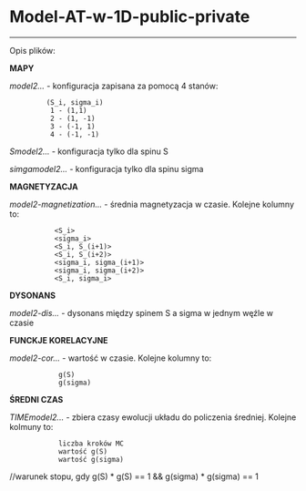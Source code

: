 # Model-AT-w-1D-public-private

_________________________________________________________________

Opis plików:

<b>MAPY</b>

<i>model2...</i> - konfiguracja zapisana za pomocą 4 stanów:

             (S_i, sigma_i)
              1 - (1,1)
              2 - (1, -1)
              3 - (-1, 1)
              4 - (-1, -1)
              
<i>Smodel2...</i> - konfiguracja tylko dla spinu S

<i>simgamodel2...</i> - konfiguracja tylko dla spinu sigma

<b>MAGNETYZACJA</b>

<i>model2-magnetization...</i> - średnia magnetyzacja w czasie. Kolejne kolumny to:

               <S_i>
               <sigma_i>
               <S_i, S_(i+1)>
               <S_i, S_(i+2)> 
               <sigma_i, sigma_(i+1)>
               <sigma_i, sigma_(i+2)>
               <S_i, sigma_i>


<b>DYSONANS</b> 

<i>model2-dis...</i> - dysonans między spinem S a sigma w jednym węźle w czasie

<b>FUNCKJE KORELACYJNE</b>

<i>model2-cor...</i> - wartość w czasie. Kolejne kolumny to:

                g(S)
                g(sigma)

<b>ŚREDNI CZAS</b>

<i>TIMEmodel2...</i> - zbiera czasy ewolucji układu do policzenia średniej. Kolejne kolmuny to:

                liczba kroków MC
                wartość g(S)
                wartość g(sigma)
                 
//warunek stopu, gdy g(S) * g(S) == 1 && g(sigma) * g(sigma) == 1
